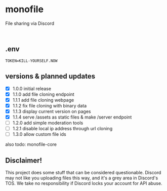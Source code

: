 # monofile
File sharing via Discord
 
<br>

## .env

```
TOKEN=KILL-YOURSELF.NOW
```

## versions & planned updates

- [X] 1.0.0 initial release
- [X] 1.1.0 add file cloning endpoint
- [X] 1.1.1 add file cloning webpage
- [X] 1.1.2 fix file cloning with binary data
- [X] 1.1.3 display current version on pages
- [X] 1.1.4 serve /assets as static files & make /server endpoint
- [ ] 1.2.0 add simple moderation tools
- [ ] 1.2.1 disable local ip address through url cloning
- [ ] 1.3.0 allow custom file ids

also todo: monofile-core

## Disclaimer!
This project does some stuff that can be considered questionable. Discord may not like you uploading files this way, and it's a grey area in Discord's TOS. We take no responsibility if Discord locks your account for API abuse. 